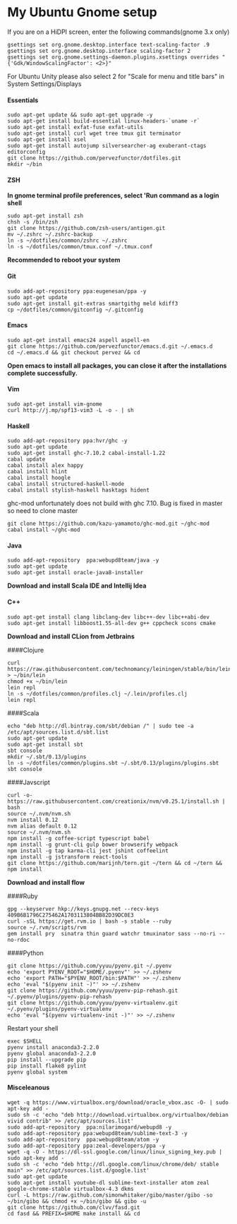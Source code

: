 # My Ubuntu Gnome setup

If you are on a HiDPI screen, enter the following commands(gnome 3.x only)

    gsettings set org.gnome.desktop.interface text-scaling-factor .9
    gsettings set org.gnome.desktop.interface scaling-factor 2
    gsettings set org.gnome.settings-daemon.plugins.xsettings overrides "{'Gdk/WindowScalingFactor': <2>}"

For Ubuntu Unity please also select 2 for "Scale for menu and title bars" in System Settings/Displays

#### Essentials

    sudo apt-get update && sudo apt-get upgrade -y
    sudo apt-get install build-essential linux-headers-`uname -r`
    sudo apt-get install exfat-fuse exfat-utils
    sudo apt-get install curl wget tree tmux git terminator
    sudo apt-get install xsel
    sudo apt-get install autojump silversearcher-ag exuberant-ctags editorconfig
    git clone https://github.com/pervezfunctor/dotfiles.git
    mkdir ~/bin

#### ZSH

**In gnome terminal profile preferences, select 'Run command as a login shell**

    sudo apt-get install zsh
    chsh -s /bin/zsh
    git clone https://github.com/zsh-users/antigen.git
    mv ~/.zshrc ~/.zshrc-backup
    ln -s ~/dotfiles/common/zshrc ~/.zshrc
    ln -s ~/dotfiles/common/tmux.conf ~/.tmux.conf

**Recommended to reboot your system**

#### Git

    sudo add-apt-repository ppa:eugenesan/ppa -y
    sudo apt-get update
    sudo apt-get install git-extras smartgithg meld kdiff3
    cp ~/dotfiles/common/gitconfig ~/.gitconfig

#### Emacs

    sudo apt-get install emacs24 aspell aspell-en
    git clone https://github.com/pervezfunctor/emacs.d.git ~/.emacs.d
    cd ~/.emacs.d && git checkout pervez && cd

**Open emacs to install all packages, you can close it after the installations complete successfully.**

#### Vim

    sudo apt-get install vim-gnome
    curl http://j.mp/spf13-vim3 -L -o - | sh

#### Haskell

    sudo add-apt-repository ppa:hvr/ghc -y
    sudo apt-get update
    sudo apt-get install ghc-7.10.2 cabal-install-1.22
    cabal update
    cabal install alex happy
    cabal install hlint
    cabal install hoogle
    cabal install structured-haskell-mode
    cabal install stylish-haskell hasktags hident

ghc-mod unfortunately does not build with ghc 7.10. Bug is fixed in master so need to clone master

    git clone https://github.com/kazu-yamamoto/ghc-mod.git ~/ghc-mod
    cabal install ~/ghc-mod

#### Java

    sudo add-apt-repository  ppa:webupd8team/java -y
    sudo apt-get update
    sudo apt-get install oracle-java8-installer

**Download and install Scala IDE and Intellij Idea**

#### C++

    sudo apt-get install clang libclang-dev libc++-dev libc++abi-dev
    sudo apt-get install libboost1.55-all-dev g++ cppcheck scons cmake

**Download and install CLion from Jetbrains**

####Clojure

    curl https://raw.githubusercontent.com/technomancy/leiningen/stable/bin/lein > ~/bin/lein
    chmod +x ~/bin/lein
    lein repl
    ln -s ~/dotfiles/common/profiles.clj ~/.lein/profiles.clj
    lein repl

####Scala

    echo "deb http://dl.bintray.com/sbt/debian /" | sudo tee -a /etc/apt/sources.list.d/sbt.list
    sudo apt-get update
    sudo apt-get install sbt
    sbt console
    mkdir ~/.sbt/0.13/plugins
    ln -s ~/dotfiles/common/plugins.sbt ~/.sbt/0.13/plugins/plugins.sbt
    sbt console

####Javscript

    curl -o- https://raw.githubusercontent.com/creationix/nvm/v0.25.1/install.sh | bash
    source ~/.nvm/nvm.sh
    nvm install 0.12
    nvm alias default 0.12
    source ~/.nvm/nvm.sh
    npm install -g coffee-script typescript babel
    npm install -g grunt-cli gulp bower browserify webpack
    npm install -g tap karma-cli jest jshint coffeelint
    npm install -g jstransform react-tools
    git clone https://github.com/marijnh/tern.git ~/tern && cd ~/tern && npm install

**Download and install flow**

####Ruby

    gpg --keyserver hkp://keys.gnupg.net --recv-keys 409B6B1796C275462A1703113804BB82D39DC0E3
    curl -sSL https://get.rvm.io | bash -s stable --ruby
    source ~/.rvm/scripts/rvm
    gem install pry  sinatra thin guard watchr tmuxinator sass --no-ri --no-rdoc

####Python

    git clone https://github.com/yyuu/pyenv.git ~/.pyenv
    echo 'export PYENV_ROOT="$HOME/.pyenv"' >> ~/.zshenv
    echo 'export PATH="$PYENV_ROOT/bin:$PATH"' >> ~/.zshenv
    echo 'eval "$(pyenv init -)"' >> ~/.zshenv
    git clone https://github.com/yyuu/pyenv-pip-rehash.git ~/.pyenv/plugins/pyenv-pip-rehash
    git clone https://github.com/yyuu/pyenv-virtualenv.git ~/.pyenv/plugins/pyenv-virtualenv
    echo 'eval "$(pyenv virtualenv-init -)"' >> ~/.zshenv

Restart your shell

    exec $SHELL
    pyenv install anaconda3-2.2.0
    pyenv global anaconda3-2.2.0
    pip install --upgrade pip
    pip install flake8 pylint
    pyenv global system

#### Misceleanous

    wget -q https://www.virtualbox.org/download/oracle_vbox.asc -O- | sudo apt-key add -
    sudo sh -c 'echo "deb http://download.virtualbox.org/virtualbox/debian vivid contrib" >> /etc/apt/sources.list'
    sudo add-apt-repository  ppa:nilarimogard/webupd8 -y
    sudo add-apt-repository ppa:webupd8team/sublime-text-3 -y
    sudo add-apt-repository  ppa:webupd8team/atom -y
    sudo add-apt-repository ppa:zeal-developers/ppa -y
    wget -q -O - https://dl-ssl.google.com/linux/linux_signing_key.pub | sudo apt-key add -
    sudo sh -c 'echo "deb http://dl.google.com/linux/chrome/deb/ stable main" >> /etc/apt/sources.list.d/google.list'
    sudo apt-get update
    sudo apt-get install youtube-dl sublime-text-installer atom zeal google-chrome-stable virtualbox-4.3 dkms
    curl -L https://raw.github.com/simonwhitaker/gibo/master/gibo -so ~/bin/gibo && chmod +x ~/bin/gibo && gibo -u
    git clone https://github.com/clvv/fasd.git
    cd fasd && PREFIX=$HOME make install && cd
